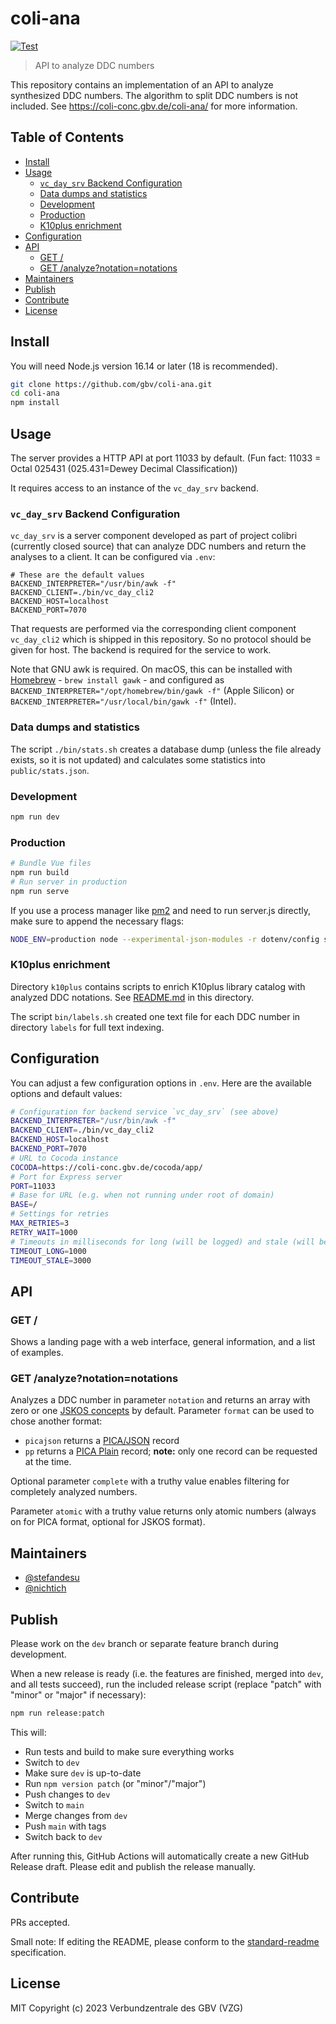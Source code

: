# coli-ana

[![Test](https://github.com/gbv/coli-ana/actions/workflows/test.yml/badge.svg)](https://github.com/gbv/coli-ana/actions/workflows/test.yml)

> API to analyze DDC numbers

This repository contains an implementation of an API to analyze synthesized DDC numbers. The algorithm to split DDC numbers is not included. See <https://coli-conc.gbv.de/coli-ana/> for more information.

## Table of Contents <!-- omit in toc -->
- [Install](#install)
- [Usage](#usage)
  - [`vc_day_srv` Backend Configuration](#vc_day_srv-backend-configuration)
  - [Data dumps and statistics](#data-dumps-and-statistics)
  - [Development](#development)
  - [Production](#production)
  - [K10plus enrichment](#k10plus-enrichment)
- [Configuration](#configuration)
- [API](#api)
  - [GET /](#get-)
  - [GET /analyze?notation=notations](#get-analyzenotationnotations)
- [Maintainers](#maintainers)
- [Publish](#publish)
- [Contribute](#contribute)
- [License](#license)

## Install

You will need Node.js version 16.14 or later (18 is recommended).

~~~bash
git clone https://github.com/gbv/coli-ana.git
cd coli-ana
npm install
~~~

## Usage

The server provides a HTTP API at port 11033 by default. (Fun fact: 11033 = Octal 025431 (025.431=Dewey Decimal Classification))

It requires access to an instance of the `vc_day_srv` backend.

### `vc_day_srv` Backend Configuration

`vc_day_srv` is a server component developed as part of project colibri (currently closed source) that can analyze DDC numbers and return the analyses to a client. It can be configured via `.env`:

```env
# These are the default values
BACKEND_INTERPRETER="/usr/bin/awk -f"
BACKEND_CLIENT=./bin/vc_day_cli2
BACKEND_HOST=localhost
BACKEND_PORT=7070
```

That requests are performed via the corresponding client component `vc_day_cli2` which is shipped in this repository. So no protocol should be given for host. The backend is required for the service to work.

Note that GNU awk is required. On macOS, this can be installed with [Homebrew](https://brew.sh/) - `brew install gawk` - and configured as `BACKEND_INTERPRETER="/opt/homebrew/bin/gawk -f"` (Apple Silicon) or `BACKEND_INTERPRETER="/usr/local/bin/gawk -f"` (Intel).

### Data dumps and statistics

The script `./bin/stats.sh` creates a database dump (unless the file already exists, so it is not updated) and calculates some statistics into `public/stats.json`.

### Development
```bash
npm run dev
```

### Production
```bash
# Bundle Vue files
npm run build
# Run server in production
npm run serve
```

If you use a process manager like [pm2](https://pm2.keymetrics.io/) and need to run server.js directly, make sure to append the necessary flags:

```bash
NODE_ENV=production node --experimental-json-modules -r dotenv/config server
```

### K10plus enrichment

Directory `k10plus` contains scripts to enrich K10plus library catalog with analyzed DDC notations. See [README.md](k10plus/README.md) in this directory.

The script `bin/labels.sh` created one text file for each DDC number in directory `labels` for full text indexing.

## Configuration

You can adjust a few configuration options in `.env`. Here are the available options and default values:

```bash
# Configuration for backend service `vc_day_srv` (see above)
BACKEND_INTERPRETER="/usr/bin/awk -f"
BACKEND_CLIENT=./bin/vc_day_cli2
BACKEND_HOST=localhost
BACKEND_PORT=7070
# URL to Cocoda instance
COCODA=https://coli-conc.gbv.de/cocoda/app/
# Port for Express server
PORT=11033
# Base for URL (e.g. when not running under root of domain)
BASE=/
# Settings for retries
MAX_RETRIES=3
RETRY_WAIT=1000
# Timeouts in milliseconds for long (will be logged) and stale (will be killed) commands to the backend
TIMEOUT_LONG=1000
TIMEOUT_STALE=3000
```

## API

### GET /

Shows a landing page with a web interface, general information, and a list of examples.

### GET /analyze?notation=notations

Analyzes a DDC number in parameter `notation` and returns an array with zero or one [JSKOS concepts](https://gbv.github.io/jskos/jskos.html#concept) by default. Parameter `format` can be used to chose another format:

* `picajson` returns a [PICA/JSON](https://format.gbv.de/pica/json) record
* `pp` returns a [PICA Plain](https://format.gbv.de/pica/plain) record; **note:** only one record can be requested at the time.

Optional parameter `complete` with a truthy value enables filtering for completely analyzed numbers.

Parameter `atomic` with a truthy value returns only atomic numbers (always on for PICA format, optional for JSKOS format).

## Maintainers
- [@stefandesu](https://github.com/stefandesu)
- [@nichtich](https://github.com/nichtich)

## Publish
Please work on the `dev` branch or separate feature branch during development.

When a new release is ready (i.e. the features are finished, merged into `dev`, and all tests succeed), run the included release script (replace "patch" with "minor" or "major" if necessary):

```bash
npm run release:patch
```

This will:
- Run tests and build to make sure everything works
- Switch to `dev`
- Make sure `dev` is up-to-date
- Run `npm version patch` (or "minor"/"major")
- Push changes to `dev`
- Switch to `main`
- Merge changes from `dev`
- Push `main` with tags
- Switch back to `dev`

After running this, GitHub Actions will automatically create a new GitHub Release draft. Please edit and publish the release manually.

## Contribute
PRs accepted.

Small note: If editing the README, please conform to the [standard-readme](https://github.com/RichardLitt/standard-readme) specification.

## License
MIT Copyright (c) 2023 Verbundzentrale des GBV (VZG)
